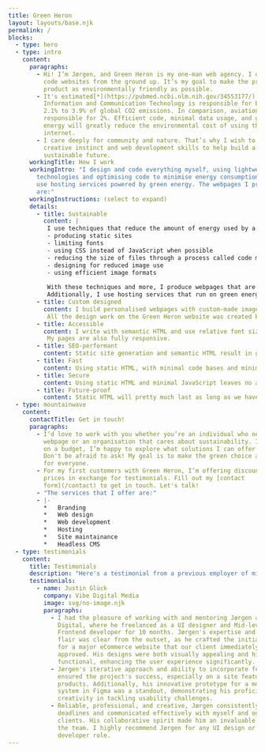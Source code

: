 ```yaml
---
title: Green Heron
layout: layouts/base.njk
permalink: /
blocks:
  - type: hero
  - type: intro
    content:
      paragraphs:
        - Hi! I’m Jørgen, and Green Heron is my one-man web agency. I design and
          code websites from the ground up. It’s my goal to make the process and
          product as environmentally friendly as possible.
        - It's estimated[*](https://pubmed.ncbi.nlm.nih.gov/34553177/) that
          Information and Communication Technology is responsible for between
          2.1% to 3.9% of global CO2 emissions. In comparison, aviation is
          responsible for 2%. Efficient code, minimal data usage, and green
          energy will greatly reduce the environmental cost of using the
          internet.
        - I care deeply for community and nature. That’s why I wish to use my
          creative instinct and web development skills to help build a
          sustainable future.
      workingTitle: How I work
      workingIntro: "I design and code everything myself, using lightweight
        technologies and optimising code to minimise energy consumption. I also
        use hosting services powered by green energy. The webpages I produce
        are:"
      workingInstructions: (select to expand)
      details:
        - title: Sustainable
          content: |
           I use techniques that reduce the amount of energy used by a webpage. These include:
           - producing static sites
           - limiting fonts
           - using CSS instead of JavaScript when possible
           - reducing the size of files through a process called code minifying
           - designing for reduced image use
           - using efficient image formats
           
           With these techniques and more, I produce webpages that are very light on code compared to those made with well-known CMS, such as Squarespace or WordPress.
           Additionally, I use hosting services that run on green energy.
        - title: Custom designed
          content: I build personalised webpages with custom-made imagery for my clients. My design work draws on my background in Fine Art and my commitment to sustainability. I enjoy supporting my clients’ ideas in ways that prioritise energy efficiency. 
           All the design work on the Green Heron website was created by me. 
        - title: Accessible
          content: I write with semantic HTML and use relative font sizes. This results in fully functional and navigable webpages for screen readers and users with reduced vision. 
           My pages are also fully responsive.
        - title: SEO-performant
          content: Static site generation and semantic HTML result in good SEO scores. There’s no need to optimise the webpage any further.
        - title: Fast
          content: Using static HTML, with minimal code bases and minimal use of JavaScript, gives the servers and browsers less work to do and minimal data to parse at load time. This results in webpages that load quickly and have fast page speeds.
        - title: Secure
          content: Using static HTML and minimal JavaScript leaves no access points for malicious actors. My webpages have SSL certificates to ensure security and spam protection server side.
        - title: Future-proof
          content: Static HTML will pretty much last as long as we have browsers. In addition, my technique has very few dependencies. The ones I do have are hand-picked to be open source and available. This ensures that no organisational decisions or changes will impact the webpage's performance or availability.
  - type: mountainwave
    content:
      contactTitle: Get in touch!
      paragraphs:
        - I’d love to work with you whether you’re an individual who needs a
          webpage or an organisation that cares about sustainability. If you’re
          on a budget, I’m happy to explore what solutions I can offer you.
          Don't be afraid to ask! My goal is to make the green choice accessible
          for everyone.
        - For my first customers with Green Heron, I’m offering discounted
          prices in exchange for testimonials. Fill out my [contact
          form](/contact) to get in touch. Let's talk!
        - "The services that I offer are:"
        - |-
          *   Branding
          *   Web design
          *   Web development
          *   Hosting
          *   Site maintainance
          *   Headless CMS
  - type: testimonials
    content:
      title: Testimonials
      description: "Here's a testimonial from a previous employer of mine. I look forward to adding more testimonials from Green Heron's clients soon."
      testimonials:
        - name: Justin Glück
          company: Vibe Digital Media
          image: svg/no-image.njk
          paragraphs:
            - I had the pleasure of working with and mentoring Jørgen at Vibe
              Digital, where he freelanced as a UI designer and Mid-level
              Frontend developer for 10 months. Jørgen's expertise and creative
              flair was clear from the outset, as he crafted the initial design
              for a major eCommerce website that our client immediately
              approved. His designs were both visually appealing and highly
              functional, enhancing the user experience significantly.
            - Jørgen's iterative approach and ability to incorporate feedback
              ensured the project's success, especially on a site featuring 2000
              products. Additionally, his innovative prototype for a mobile menu
              system in Figma was a standout, demonstrating his proficiency and
              creativity in tackling usability challenges.
            - Reliable, professional, and creative, Jørgen consistently met
              deadlines and communicated effectively with myself and our
              clients. His collaborative spirit made him an invaluable member of
              the team. I highly recommend Jørgen for any UI design or Frontend
              developer role.
---
```

